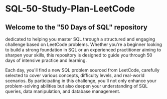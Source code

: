 # SQL-50-Study-Plan-LeetCode

## Welcome to the "50 Days of SQL" repository

dedicated to helping you master SQL through a structured and engaging challenge based on LeetCode problems. Whether you're a beginner looking to build a strong foundation in SQL or an experienced practitioner aiming to sharpen your skills, this repository is designed to guide you through 50 days of intensive practice and learning.

Each day, you'll find a new SQL problem sourced from LeetCode, carefully selected to cover various concepts, difficulty levels, and real-world scenarios. By participating in this challenge, you'll not only enhance your problem-solving abilities but also deepen your understanding of SQL queries, data manipulation, and database management.
